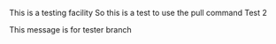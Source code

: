 This is a testing facility
So this is a test to use the pull command
Test 2

This message is for tester branch

